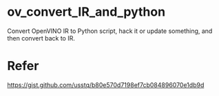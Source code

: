 # ov_convert_IR_and_python
Convert OpenVINO IR to Python script, hack it or update something, and then convert back to IR.

# Refer
https://gist.github.com/usstq/b80e570d7198ef7cb084896070e1db9d
